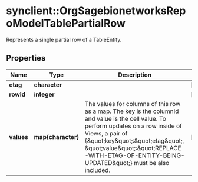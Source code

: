 # synclient::OrgSagebionetworksRepoModelTablePartialRow

Represents a single partial row of a TableEntity.

## Properties
Name | Type | Description | Notes
------------ | ------------- | ------------- | -------------
**etag** | **character** |  | [optional] 
**rowId** | **integer** |  | [optional] 
**values** | **map(character)** | The values for columns of this row as a map. The key is the columnId and value is the cell value. To perform updates on a row inside of Views, a pair of {\&quot;key\&quot;:\&quot;etag\&quot;, \&quot;value\&quot;:\&quot;REPLACE-WITH-ETAG-OF-ENTITY-BEING-UPDATED\&quot;} must be also included. | [optional] 


